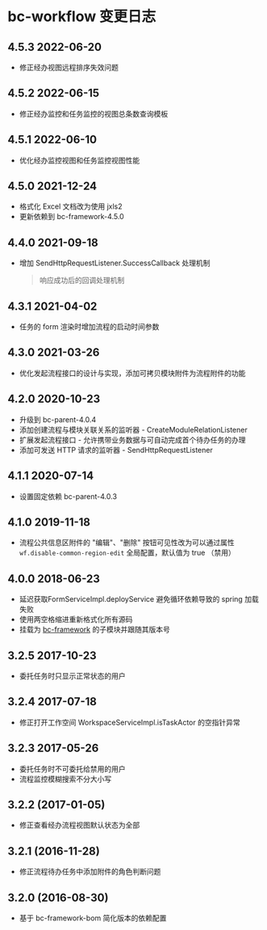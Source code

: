 ﻿# bc-workflow 变更日志

## 4.5.3 2022-06-20

- 修正经办视图远程排序失效问题

## 4.5.2 2022-06-15

- 修正经办监控和任务监控的视图总条数查询模板

## 4.5.1 2022-06-10

- 优化经办监控视图和任务监控视图性能

## 4.5.0 2021-12-24

- 格式化 Excel 文档改为使用 jxls2
- 更新依赖到 bc-framework-4.5.0

## 4.4.0 2021-09-18

- 增加 SendHttpRequestListener.SuccessCallback 处理机制
    > 响应成功后的回调处理机制

## 4.3.1 2021-04-02

- 任务的 form 渲染时增加流程的启动时间参数

## 4.3.0 2021-03-26

- 优化发起流程接口的设计与实现，添加可拷贝模块附件为流程附件的功能

## 4.2.0 2020-10-23

- 升级到 bc-parent-4.0.4
- 添加创建流程与模块关联关系的监听器 - CreateModuleRelationListener
- 扩展发起流程接口 - 允许携带业务数据与可自动完成首个待办任务的办理
- 添加可发送 HTTP 请求的监听器 - SendHttpRequestListener

## 4.1.1 2020-07-14

- 设置固定依赖 bc-parent-4.0.3

## 4.1.0 2019-11-18

- 流程公共信息区附件的 "编辑"、"删除" 按钮可见性改为可以通过属性 `wf.disable-common-region-edit` 全局配置，默认值为 true （禁用）

## 4.0.0 2018-06-23

- 延迟获取FormServiceImpl.deployService 避免循环依赖导致的 spring 加载失败
- 使用两空格缩进重新格式化所有源码
- 挂载为 [bc-framework] 的子模块并跟随其版本号

## 3.2.5 2017-10-23

- 委托任务时只显示正常状态的用户

## 3.2.4 2017-07-18

- 修正打开工作空间 WorkspaceServiceImpl.isTaskActor 的空指针异常

## 3.2.3 2017-05-26

- 委托任务时不可委托给禁用的用户
- 流程监控模糊搜索不分大小写

## 3.2.2 (2017-01-05)

- 修正查看经办流程视图默认状态为全部

## 3.2.1 (2016-11-28)

- 修正流程待办任务中添加附件的角色判断问题

## 3.2.0 (2016-08-30)

- 基于 bc-framework-bom 简化版本的依赖配置


[bc-framework]: https://github.com/bcsoft/bc-framework